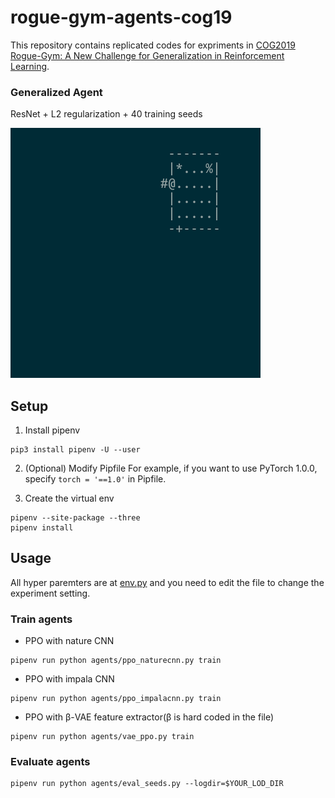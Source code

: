 # rogue-gym-agents-cog19
This repository contains replicated codes for expriments in
[COG2019 Rogue-Gym: A New Challenge for Generalization in Reinforcement Learning](https://arxiv.org/abs/1904.08129).

### Generalized Agent
ResNet + L2 regularization + 40 training seeds

![Generalized](pictures/generalized.gif)

## Setup
1. Install pipenv
```
pip3 install pipenv -U --user
```

2. (Optional) Modify Pipfile
For example, if you want to use PyTorch 1.0.0, specify `torch = '==1.0'` in Pipfile.

3. Create the virtual env
```
pipenv --site-package --three
pipenv install
```

## Usage
All hyper paremters are at [env.py](agents/env.py) and you need to
edit the file to change the experiment setting.

### Train agents
- PPO with nature CNN
```
pipenv run python agents/ppo_naturecnn.py train
```
- PPO with impala CNN
```
pipenv run python agents/ppo_impalacnn.py train
```
- PPO with β-VAE feature extractor(β is hard coded in the file)
```
pipenv run python agents/vae_ppo.py train
```

### Evaluate agents
```
pipenv run python agents/eval_seeds.py --logdir=$YOUR_LOD_DIR
```

